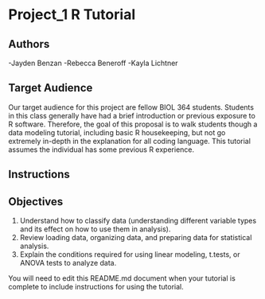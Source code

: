# Project_1 R Tutorial

## Authors

-Jayden Benzan
-Rebecca Beneroff
-Kayla Lichtner

## Target Audience

Our target audience for this project are fellow BIOL 364 students. Students in this class generally have had a brief introduction or previous exposure to R software. Therefore, the goal of this proposal is to walk students though a data modeling tutorial, including basic R housekeeping, but not go extremely in-depth in the explanation for all coding language. This tutorial assumes the individual has some previous R experience. 

## Instructions



## Objectives
1. Understand how to classify data (understanding different variable types and its effect on how to use them in analysis).
2. Review loading data, organizing data, and preparing data for statistical analysis.
3. Explain the conditions required for using linear modeling, t.tests, or ANOVA tests to analyze data. 

You will need to edit this README.md document when your tutorial is complete to include instructions for using the tutorial.